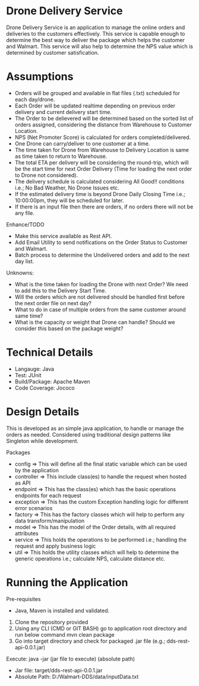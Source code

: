 # Drone Delivery Service

Drone Delivery Service is an application to manage the online orders and deliveries to the customers effectively. This service is capable enough to determine the best way to deliver the package which helps the customer and Walmart. This service will also help to determine the NPS value which is determined by customer satisfication.

Assumptions
============
- Orders will be grouped and available in flat files (.txt) scheduled for each day/drone.
- Each Order will be updated realtime depending on previous order delivery and current delivery start time.
- The Order to be delievered will be determined based on the sorted list of orders assigned, considering the distance from Warehouse to Customer Location.
- NPS (Net Promoter Score) is calculated for orders completed/delivered.
- One Drone can carry/deliver to one customer at a time.
- The time taken for Drone from Warehouse to Delivery Location is same as time taken to return to Warehouse.
- The total ETA per delivery will be considering the round-trip, which will be the start time for next Order Delivery (Time for loading the next order to Drone not considered).
- The delivery schedule is calculated considering All Good!! conditions i.e.; No Bad Weather, No Drone Issues etc.
- If the estimated delivery time is beyond Drone Daily Closing Time i.e.; 10:00:00pm, they will be scheduled for later.
- If there is an input file then there are orders, if no orders there will not be any file.

Enhance/TODO
- Make this service available as Rest API.
- Add Email Utility to send notifications on the Order Status to Customer and Walmart.
- Batch process to determine the Undelivered orders and add to the next day list.

Unknowns:
- What is the time taken for loading the Drone with next Order? We need to add this to the Delivery Start Time.
- Will the orders which are not delivered should be handled first before the next order file on next day?
- What to do in case of multiple orders from the same customer around same time?
- What is the capacity or weight that Drone can handle? Should we consider this based on the package weight?

Technical Details 
=================
- Langauge: Java 
- Test: JUnit 
- Build/Package: Apache Maven 
- Code Coverage: Jococo 

Design Details
==============
This is developed as an simple java application, to handle or manage the orders as needed. Considered using traditional design patterns like Singleton while development.

Packages
- config => This will define all the final static variable which can be used by the application
- controller => This include class(es) to handle the request when hosted as API
- endpoint => This has the class(es) which has the basic operations endpoints for each request
- exception => This has the custom Exception handling logic for different error scenarios
- factory => This has the factory classes which will help to perform any data transform/manipulation
- model => This has the model of the Order details, with all required attributes
- service => This holds the operations to be performed i.e.; handling the request and apply business logic
- util => This holds the utility classes which will help to determine the generic operations i.e.; calculate NPS, calculate distance etc.

Running the Application
=======================
Pre-requisites
- Java, Maven is installed and validated.

1. Clone the repository provided
2. Using any CLI (CMD or GIT BASH) go to application root directory and run below command
         mvn clean package
3. Go into target directory and check for packaged .jar file (e.g.; dds-rest-api-0.0.1.jar)

Execute:
java -jar (jar file to execute) (absolute path)

* Jar file: target/dds-rest-api-0.0.1.jar
* Absolute Path: D:/Walmart-DDS/data/inputData.txt
